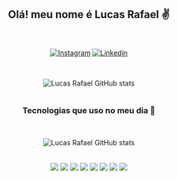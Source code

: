 <div style="display: flex; flex-direction: column; align-items: center; justify-content: center;">
<h2>Olá! meu nome é Lucas Rafael ✌️</h2>
<br/>

[![Instagram](https://img.shields.io/badge/Instagram-E4405F?style=for-the-badge&logo=instagram&logoColor=white)](https://www.instagram.com/lucas.rafael.zip/)   [![Linkedin](https://img.shields.io/badge/LinkedIn-0077B5?style=for-the-badge&logo=linkedin&logoColor=white)](https://www.linkedin.com/in/lucas-rafael-b96880249/)

<br/>

![Lucas Rafael GitHub stats](https://github-readme-stats.vercel.app/api?username=todpig&show_icons=true&theme=dracula)

<h3> Tecnologias que uso no meu dia 🤙</h3>

<br/>

![Lucas Rafael GitHub stats](https://github-readme-stats.vercel.app/api?username=todpig&show_icons=true&theme=transparent)

<div style="display: inline_block"><br/>
<img align="center" src="https://img.shields.io/badge/HTML5-E34F26?style=for-the-badge&logo=html5&logoColor=white">
<img align="center" src="https://img.shields.io/badge/CSS3-1572B6?style=for-the-badge&logo=css3&logoColor=white">
<img align="center" src="https://img.shields.io/badge/JavaScript-F7DF1E?style=for-the-badge&logo=javascript&logoColor=black"/>
<img align="center" src="https://img.shields.io/badge/Node.js-43853D?style=for-the-badge&logo=node.js&logoColor=white"/>
<img align="center" src="https://img.shields.io/badge/Python-14354C?style=for-the-badge&logo=python&logoColor=white"/>
<img align="center" src="https://img.shields.io/badge/C%2B%2B-00599C?style=for-the-badge&logo=c%2B%2B&logoColor=white"/>
<img align="center" src="https://img.shields.io/badge/React-20232A?style=for-the-badge&logo=react&logoColor=61DAFB"/>
<img align="center" src="https://img.shields.io/badge/Django-092E20?style=for-the-badge&logo=django&logoColor=white"/>
</div>
</div>
